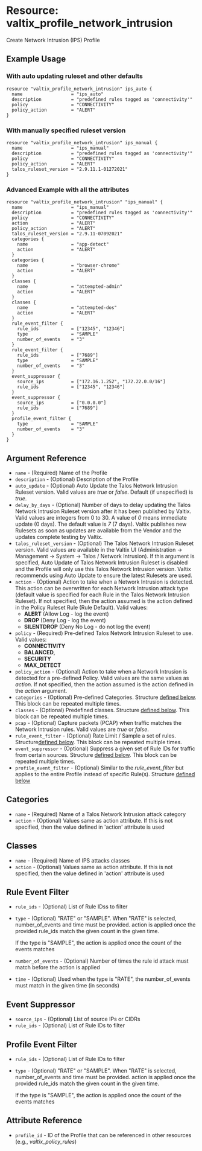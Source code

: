 # Resource: valtix_profile_network_intrusion
Create Network Intrusion (IPS) Profile

## Example Usage

### With auto updating ruleset and other defaults
```hcl
resource "valtix_profile_network_intrusion" ips_auto {
  name                  = "ips_auto"
  description           = "predefined rules tagged as 'connectivity'"
  policy                = "CONNECTIVITY"
  policy_action         = "ALERT"
}
```

### With manually specified ruleset version
```hcl
resource "valtix_profile_network_intrusion" ips_manual {
  name                  = "ips_manual"
  description           = "predefined rules tagged as 'connectivity'"
  policy                = "CONNECTIVITY"
  policy_action         = "ALERT"
  talos_ruleset_version = "2.9.11.1-01272021"
}
```

### Advanced Example with all the attributes
```hcl
resource "valtix_profile_network_intrusion" "ips_manual" {
  name                  = "ips_manual"
  description           = "predefined rules tagged as 'connectivity'"
  policy                = "CONNECTIVITY"
  action                = "ALERT"
  policy_action         = "ALERT"
  talos_ruleset_version = "2.9.11-07092021"
  categories {
    name                = "app-detect"
    action              = "ALERT"
  }
  categories {
    name                = "browser-chrome"
    action              = "ALERT"
  }
  classes {
    name                = "attempted-admin"
    action              = "ALERT"
  }
  classes {
    name                = "attempted-dos"
    action              = "ALERT"
  }
  rule_event_filter {
    rule_ids            = ["12345", "12346"]
    type                = "SAMPLE"
    number_of_events    = "3"
  }
  rule_event_filter {
    rule_ids            = ["7689"]
    type                = "SAMPLE"
    number_of_events    = "3"
  }
  event_suppressor {
    source_ips          = ["172.16.1.252", "172.22.0.0/16"]
    rule_ids            = ["12345", "12346"]
  }
  event_suppressor {
    source_ips          = ["0.0.0.0"]
    rule_ids            = ["7689"]
  }
  profile_event_filter {
    type                = "SAMPLE"
    number_of_events    = "3"
  }
}
```

## Argument Reference
* `name` - (Required) Name of the Profile
* `description` - (Optional) Description of the Profile
* `auto_update` - (Optional) Auto Update the Talos Network Intrusion Ruleset version. Valid values are *true* or *false*.  Default (if unspecified) is *true*.
* `delay_by_days` - (Optional) Number of days to delay updating the Talos Network Intrusion Ruleset version after it has been published by Valtix. Valid values are integers from 0 to 30.  A value of *0* means immediate update (0 days).  The default value is *7* (7 days). Valtix publishes new Rulesets as soon as updates are available from the Vendor and the updates complete testing by Valtix.
* `talos_ruleset_version` - (Optional) The Talos Network Intrusion Ruleset version. Valid values are available in the Valtix UI (Administration -> Management -> System -> Talos / Network Intrusion). If this argument is specified, Auto Update of Talos Network Intrusion Ruleset is disabled and the Profile will only use this Talos Network Intrusion version. Valtix recommends using Auto Update to ensure the latest Rulesets are used.
* `action` - (Optional) Action to take when a Network Intrusion is detected. This action can be overwritten for each Network Intrusion attack type (default value is specified for each Rule in the Talos Network Intrusion Ruleset). If not specified, then the action assumed is the action defined in the Policy Ruleset Rule (Rule Default). Valid values:
    * **ALERT** (Allow Log - log the event)
    * **DROP** (Deny Log - log the event)
    * **SILENTDROP** (Deny No Log - do not log the event)
* `policy` - (Required) Pre-defined Talos Network Intrusion Ruleset to use. Valid values:
    * **CONNECTIVITY**
    * **BALANCED**,
    * **SECURITY**
    * **MAX_DETECT**
* `policy_action` - (Optional) Action to take when a Network Intrusion is detected for a pre-defined Policy. Valid values are the same values as *action*. If not specified, then the action assumed is the action defined in the *action* argument.
* `categories` - (Optional) Pre-defined Categories. Structure [defined below](#categories). This block can be repeated multiple times.
* `classes` - (Optional) Predefined classes. Structure [defined below](#classes). This block can be repeated multiple times.
* `pcap` - (Optional) Capture packets (PCAP) when traffic matches the Network Intrusion rules.  Valid values are *true* or *false*.
* `rule_event_filter` - (Optional) Rate Limit / Sample a set of rules. Structure[defined below](#rule-event-filter). This block can be repeated multiple times.
* `event_suppressor` - (Optional) Suppress a given set of Rule IDs for traffic from certain sources. Structure [defined below](#event-suppressor). This block can be repeated multiple times.
* `profile_event_filter` - (Optional) Similar to the *rule_event_filter* but applies to the entire Profile instead of specific Rule(s).  Structure [defined below](#profile-event-filter)

## Categories
* `name` - (Required) Name of a Talos Network Intrusion attack category
* `action` - (Optional) Values same as action attribute. If this is not specified, then the value defined in 'action' attribute is used

## Classes
* `name` - (Required) Name of IPS attacks classes
* `action` - (Optional) Values same as action attribute. If this is not specified, then the value defined in 'action' attribute is used

## Rule Event Filter
* `rule_ids` - (Optional) List of Rule IDss to filter
* `type` - (Optional) "RATE" or "SAMPLE". When "RATE" is selected, number_of_events and time must be provided. action is applied once the provided rule_ids match the given count in the given time.

  If the type is "SAMPLE", the action is applied once the count of the events matches

* `number_of_events` - (Optional) Number of times the rule id attack must match before the action is applied
* `time` - (Optional) Used when the type is "RATE", the number_of_events must match in the given time (in seconds)

## Event Suppressor
* `source_ips` - (Optional) List of source IPs or CIDRs
* `rule_ids` - (Optional) List of Rule IDs to filter

## Profile Event Filter
* `rule_ids` - (Optional) List of Rule IDs to filter
* `type` - (Optional) "RATE" or "SAMPLE". When "RATE" is selected, number_of_events and time must be provided. action is applied once the provided rule_ids match the given count in the given time.

  If the type is "SAMPLE", the action is applied once the count of the events matches

## Attribute Reference
* `profile_id` - ID of the Profile that can be referenced in other resources (e.g., *valtix_policy_rules*)
